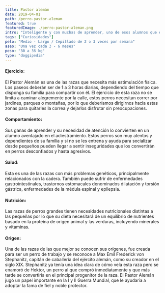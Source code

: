 ```yaml
---
title: Pastor alemán
date: 2019-04-01
path: /perro-pastor-aleman
featured: true
featuredImage: ./perro-pastor-aleman.png
intro: "Inteligente y con muchas de aprender, uno de esos alumnos que quiere sacar matrícula de honor en clase."
tags: ["Curiosidades"]
pelo: "Medio - Largo / Cepillado de 2 o 3 veces por semana"
aseo: "Una vez cada 3 - 6 meses"
peso: "30 a 36 kg"
type: "doggipedia"
---
```


#### Ejercicio:
El Pastor Alemán es una de las razas que necesita más estimulación física. Los paseos deberán ser de 1 a 3 horas diarias, dependiendo del tiempo que disponga su familia para compartir con él. El ejercicio de esta raza no se limita a caminar alegremente por la calle, estos perros necesitan correr por jardines, parques o montañas, por lo que deberíamos dirigirnos hacia estas zonas para quitarles la correa y dejarlos disfrutar sin preocupaciones.

#### Comportamiento:
Sus ganas de aprender y su necesidad de atención lo convierten en un alumno aventajado en el adiestramiento. Estos perros son muy atentos y dependientes de su familia y si no se les entrena y ayuda para socializar desde pequeños pueden llegar a sentir inseguridades que los convertirán en perros desconfiados y hasta agresivos.

#### Salud:
Esta es una de las razas con más problemas genéticos, principalmente relacionados con la cadera. También puede sufrir de enfermedades gastrointestinales, trastornos estomacales denominados dilatación y torsión gástrica, enfermedades de la médula espinal y epilepsia.  

#### Nutrición:
Las razas de perros grandes tienen necesidades nutricionales distintas a las pequeñas por lo que su dieta necesitará de un equilibrio de nutrientes basado en la proteína de origen animal y las verduras, incluyendo minerales y vitaminas.

#### Origen:
Una de las razas de las que mejor se conocen sus orígenes, fue creada para ser un perro de trabajo y se reconoce a Max Emil Frederick von Stephanitz, capitán de caballería del ejército alemán, como su creador en el siglo XIX. Stephanitz ya tenía una idea clara de cómo veía esta raza pero se enamoró de Hektor, un perro al que compró inmediatamente y que más tarde se convertiría en el principal progenitor de la raza. El Pastor Alemán jugó un papel importante en la I y II Guerra Mundial, que le ayudaría a adoptar la fama de fiel y noble protector.


